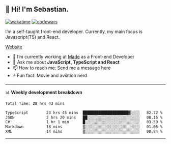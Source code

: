 ## 👋 Hi! I'm Sebastian.

[![wakatime](https://wakatime.com/badge/user/df0036c6-328a-4a39-be9b-e49417ed22a1.svg)](https://wakatime.com/@df0036c6-328a-4a39-be9b-e49417ed22a1)
[![codewars](https://www.codewars.com/users/sebavuye/badges/small)](https://www.codewars.com/users/sebavuye)

I’m a self-taught front-end developer. Currently, my main focus is Javascript(TS) and React.

[Website](https://sebastianvuye.be)

- 🔭 I’m currently working at [Made](https://made.be/) as a Front-end Developer
- 💬 Ask me about **JavaScript, TypeScript and React**
- 📫 How to reach me: Send me a message here
- ⚡ Fun fact: Movie and aviation nerd

-------

📊 **Weekly development breakdown**

<!--START_SECTION:waka-->

```txt
Total Time: 28 hrs 43 mins

TypeScript        23 hrs 45 mins  ████████████████████▓░░░░   82.72 %
JSON              2 hrs 20 mins   ██░░░░░░░░░░░░░░░░░░░░░░░   08.15 %
C#                1 hr 1 min      █░░░░░░░░░░░░░░░░░░░░░░░░   03.59 %
Markdown          18 mins         ▒░░░░░░░░░░░░░░░░░░░░░░░░   01.05 %
XML               14 mins         ▒░░░░░░░░░░░░░░░░░░░░░░░░   00.84 %
```

<!--END_SECTION:waka-->
-------
